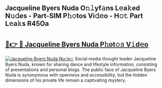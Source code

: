 ## Jacqueline Byers Nuda O𝚗𝚕yf𝚊ns L𝚎a𝚔ed N𝚞𝚍es - Part-SIM P𝚑𝚘tos Vi𝚍𝚎o - H𝚘𝚝 Part L𝚎a𝚔s R45Oa

# <h2><a href="http://kfajs11.oniu.top/?m=Jacqueline+Byers+Nuda">🔗👉 🔴 Jacqueline Byers Nuda P𝚑ot𝚘𝚜 V𝚒d𝚎o</a></h2>

[![Jacqueline Byers Nuda Nu𝚍e𝚜](https://i.imgur.com/0qMVB7G.gif)](http://kfajs11.oniu.top/?m=Jacqueline+Byers+Nuda)
Social media thought leader Jacqueline Byers Nuda, known for sharing dance and lifestyle information, consisting of presentations and personal blogs. The public face of Jacqueline Byers Nuda is synonymous with openness and accessibility, but the hidden dimensions of his private life remain a captivating mystery.  
